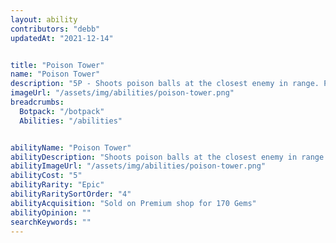 ```yaml
---
layout: ability
contributors: "debb"
updatedAt: "2021-12-14"


title: "Poison Tower"
name: "Poison Tower"
description: "5P - Shoots poison balls at the closest enemy in range. Poison ball poisons bots for 3 seconds"
imageUrl: "/assets/img/abilities/poison-tower.png"
breadcrumbs:
  Botpack: "/botpack"
  Abilities: "/abilities"


abilityName: "Poison Tower"
abilityDescription: "Shoots poison balls at the closest enemy in range. Poison ball poisons bots for 3 seconds"
abilityImageUrl: "/assets/img/abilities/poison-tower.png"
abilityCost: "5"
abilityRarity: "Epic"
abilityRaritySortOrder: "4"
abilityAcquisition: "Sold on Premium shop for 170 Gems"
abilityOpinion: ""
searchKeywords: ""
---
```



